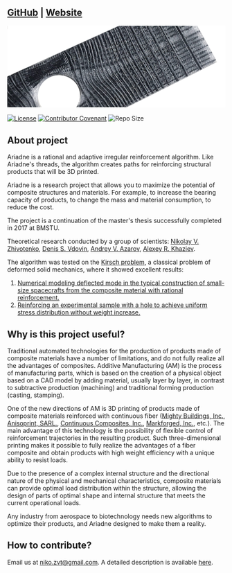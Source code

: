 ## [GitHub](https://github.com/niko-zvt/Ariadne) | [Website](https://niko-zvt.github.io/Ariadne)

![image info](./Images/Ariadne-Plate.png)

[![License](https://img.shields.io/github/license/niko-zvt/Ariadne?label=License)](LICENSE)
[![Contributor Covenant](https://img.shields.io/badge/Contributor%20Covenant-2.1-4baaaa.svg)](CODE_OF_CONDUCT.md)
![Repo Size](https://img.shields.io/github/repo-size/niko-zvt/Ariadne?label=Repo%20Size)

## About project
Ariadne is a rational and adaptive irregular reinforcement algorithm. Like Ariadne's threads, the algorithm creates paths for reinforcing structural products that will be 3D printed.

Ariadne is a research project that allows you to maximize the potential of composite structures and materials. For example, to increase the bearing capacity of products, to change the mass and material consumption, to reduce the cost.

The project is a continuation of the master's thesis successfully completed in 2017 at BMSTU.

Theoretical research conducted by a group of scientists:
[Nikolay V. Zhivotenko](https://www.researchgate.net/profile/Nikolay-Zhivotenko), [Denis S. Vdovin](https://www.researchgate.net/profile/Denis-Vdovin), [Andrey V. Azarov](https://www.researchgate.net/profile/Andrey-Azarov-2), [Alexey R. Khaziev](https://www.researchgate.net/profile/Aleksey-Khaziev).

The algorithm was tested on the [Kirsch problem](https://en.wikipedia.org/wiki/Kirsch_equations), a classical problem of deformed solid mechanics, where it showed excellent results:

1. [Numerical modeling deflected mode in the typical construction of small-size spacecrafts from the composite material with rational reinforcement.](https://www.researchgate.net/publication/326902804_Numerical_modeling_deflected_mode_in_the_typical_construction_of_small-size_spacecrafts_from_the_composite_material_with_rational_reinforcement)
2. [Reinforcing an experimental sample with a hole to achieve uniform stress distribution without weight increase.](https://anisoprint.com/cases/reinforcing-composite-parts-with-holes/)

## Why is this project useful?

Traditional automated technologies for the production of products made of composite materials have a number of limitations, and do not fully realize all the advantages of composites. Additive Manufacturing (AM) is the process of manufacturing parts, which is based on the creation of a physical object based on a CAD model by adding material, usually layer by layer, in contrast to subtractive production (machining) and traditional forming production (casting, stamping).

One of the new directions of AM is 3D printing of products made of composite materials reinforced with continuous fiber ([Mighty Buildings, Inc.](https://www.mightybuildings.com/), [Anisoprint, SARL.](https://anisoprint.com/), [Continuous Composites, Inc.](https://www.continuouscomposites.com/), [Markforged, Inc.](https://markforged.com/), etc.). 
The main advantage of this technology is the possibility of flexible control of reinforcement trajectories in the resulting product. Such three-dimensional printing makes it possible to fully realize the advantages of a fiber composite and obtain products with high weight efficiency with a unique ability to resist loads.

Due to the presence of a complex internal structure and the directional nature of the physical and mechanical characteristics, composite materials can provide optimal load distribution within the structure, allowing the design of parts of optimal shape and internal structure that meets the current operational loads.

Any industry from aerospace to biotechnology needs new algorithms to optimize their products, and Ariadne designed to make them a reality.

## How to contribute?
Email us at [niko.zvt@gmail.com](niko.zvt@gmail.com). A detailed description is available [here](CONTRIBUTING.md).
